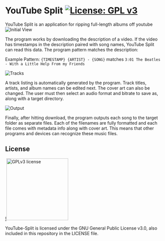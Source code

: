# YouTube Split [![License: GPL v3](https://img.shields.io/badge/License-GPLv3-blue.svg)](https://www.gnu.org/licenses/gpl-3.0)
YouTube Split is an application for ripping full-length albums off youtube
![Initial View](https://i.imgur.com/CEY0Jkp.png)

The program works by downloading the description of a video.
If the video has timestamps in the description paired with song names, YouTube Split can read this data.
The program pattern matches the description:

Example Pattern:
```{TIMESTAMP} {ARTIST} - {SONG}``` matches ```3:01 The Beatles - With a Little Help From my Friends```


![Tracks](https://i.imgur.com/0r2Gfn5.png)

A track listing is automatically generated by the program. Track titles, artists, and album names can be edited next.
The cover art can also be changed. The user must then select an audio format and bitrate to save as, along with a target directory.

![Output](https://i.imgur.com/rZX9ZHj.png)

Finally, after hitting download, the program outputs each song to the target folder as separate files. 
Each of the filenames are fully formatted and each file comes with metadata info along with cover art.
This means that other programs and devices can recognize these music files.

## License

[!<img src="https://upload.wikimedia.org/wikipedia/commons/9/93/GPLv3_Logo.svg" alt="GPLv3 license" width=200>](https://www.gnu.org/licenses/gpl-3.0)

YouTube-Split is licensed under the GNU General Public License v3.0, also included in this repository in the LICENSE file.
